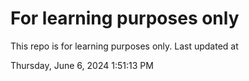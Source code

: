 # For learning purposes only
This repo is for learning purposes only.
Last updated at

Thursday, June 6, 2024 1:51:13 PM


